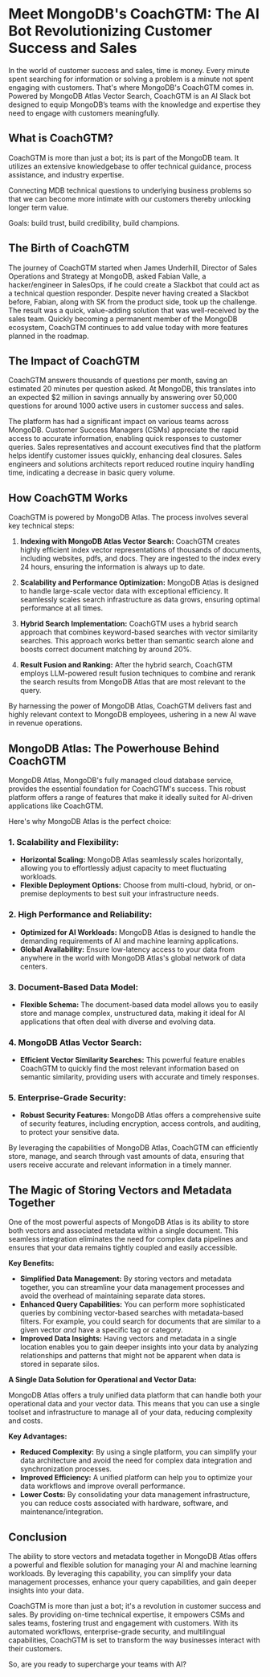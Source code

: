 # Meet MongoDB's CoachGTM: The AI Bot Revolutionizing Customer Success and Sales

In the world of customer success and sales, time is money. Every minute spent searching for information or solving a problem is a minute not spent engaging with customers. That's where MongoDB's CoachGTM comes in. Powered by MongoDB Atlas Vector Search, CoachGTM is an AI Slack bot designed to equip MongoDB’s teams with the knowledge and expertise they need to engage with customers meaningfully.

## What is CoachGTM?

CoachGTM is more than just a bot; its is part of the MongoDB team. It utilizes an extensive knowledgebase to offer technical guidance, process assistance, and industry expertise. 

Connecting MDB technical questions to underlying business problems so that we can become more intimate with our customers thereby unlocking longer term value. 

Goals: build trust, build credibility, build champions.

## The Birth of CoachGTM

The journey of CoachGTM started when James Underhill, Director of Sales Operations and Strategy at MongoDB, asked Fabian Valle, a hacker/engineer in SalesOps, if he could create a Slackbot that could act as a technical question responder. Despite never having created a Slackbot before, Fabian, along with SK from the product side, took up the challenge. The result was a quick, value-adding solution that was well-received by the sales team. Quickly becoming a permanent member of the MongoDB ecosystem, CoachGTM continues to add value today with more features planned in the roadmap.

## The Impact of CoachGTM

CoachGTM answers thousands of questions per month, saving an estimated 20 minutes per question asked. At MongoDB, this translates into an expected $2 million in savings annually by answering over 50,000 questions for around 1000 active users in customer success and sales. 

The platform has had a significant impact on various teams across MongoDB. Customer Success Managers (CSMs) appreciate the rapid access to accurate information, enabling quick responses to customer queries. Sales representatives and account executives find that the platform helps identify customer issues quickly, enhancing deal closures. Sales engineers and solutions architects report reduced routine inquiry handling time, indicating a decrease in basic query volume.

## How CoachGTM Works

CoachGTM is powered by MongoDB Atlas. The process involves several key technical steps:

1. **Indexing with MongoDB Atlas Vector Search:** CoachGTM creates highly efficient index vector representations of thousands of documents, including websites, pdfs, and docs. They are ingested to the index every 24 hours, ensuring the information is always up to date.

2. **Scalability and Performance Optimization:** MongoDB Atlas is designed to handle large-scale vector data with exceptional efficiency. It seamlessly scales search infrastructure as data grows, ensuring optimal performance at all times.

3. **Hybrid Search Implementation:** CoachGTM uses a hybrid search approach that combines keyword-based searches with vector similarity searches. This approach works better than semantic search alone and boosts correct document matching by around 20%.

4. **Result Fusion and Ranking:** After the hybrid search, CoachGTM employs LLM-powered result fusion techniques to combine and rerank the search results from MongoDB Atlas that are most relevant to the query.

By harnessing the power of MongoDB Atlas, CoachGTM delivers fast and highly relevant context to MongoDB employees, ushering in a new AI wave in revenue operations.

## MongoDB Atlas: The Powerhouse Behind CoachGTM

MongoDB Atlas, MongoDB's fully managed cloud database service, provides the essential foundation for CoachGTM's success. This robust platform offers a range of features that make it ideally suited for AI-driven applications like CoachGTM.

Here's why MongoDB Atlas is the perfect choice:

### 1. **Scalability and Flexibility:**
* **Horizontal Scaling:** MongoDB Atlas seamlessly scales horizontally, allowing you to effortlessly adjust capacity to meet fluctuating workloads.
* **Flexible Deployment Options:** Choose from multi-cloud, hybrid, or on-premise deployments to best suit your infrastructure needs.

### 2. **High Performance and Reliability:**
* **Optimized for AI Workloads:** MongoDB Atlas is designed to handle the demanding requirements of AI and machine learning applications.
* **Global Availability:** Ensure low-latency access to your data from anywhere in the world with MongoDB Atlas's global network of data centers.

### 3. **Document-Based Data Model:**
* **Flexible Schema:** The document-based data model allows you to easily store and manage complex, unstructured data, making it ideal for AI applications that often deal with diverse and evolving data.

### 4. **MongoDB Atlas Vector Search:**
* **Efficient Vector Similarity Searches:** This powerful feature enables CoachGTM to quickly find the most relevant information based on semantic similarity, providing users with accurate and timely responses.

### 5. **Enterprise-Grade Security:**
* **Robust Security Features:** MongoDB Atlas offers a comprehensive suite of security features, including encryption, access controls, and auditing, to protect your sensitive data.

By leveraging the capabilities of MongoDB Atlas, CoachGTM can efficiently store, manage, and search through vast amounts of data, ensuring that users receive accurate and relevant information in a timely manner.

## The Magic of Storing Vectors and Metadata Together

One of the most powerful aspects of MongoDB Atlas is its ability to store both vectors and associated metadata within a single document. This seamless integration eliminates the need for complex data pipelines and ensures that your data remains tightly coupled and easily accessible.

**Key Benefits:**

* **Simplified Data Management:** By storing vectors and metadata together, you can streamline your data management processes and avoid the overhead of maintaining separate data stores.
* **Enhanced Query Capabilities:** You can perform more sophisticated queries by combining vector-based searches with metadata-based filters. For example, you could search for documents that are similar to a given vector *and* have a specific tag or category.
* **Improved Data Insights:** Having vectors and metadata in a single location enables you to gain deeper insights into your data by analyzing relationships and patterns that might not be apparent when data is stored in separate silos.

**A Single Data Solution for Operational and Vector Data:**

MongoDB Atlas offers a truly unified data platform that can handle both your operational data and your vector data. This means that you can use a single toolset and infrastructure to manage all of your data, reducing complexity and costs.

**Key Advantages:**

* **Reduced Complexity:** By using a single platform, you can simplify your data architecture and avoid the need for complex data integration and synchronization processes.
* **Improved Efficiency:** A unified platform can help you to optimize your data workflows and improve overall performance.
* **Lower Costs:** By consolidating your data management infrastructure, you can reduce costs associated with hardware, software, and maintenance/integration.

## Conclusion

The ability to store vectors and metadata together in MongoDB Atlas offers a powerful and flexible solution for managing your AI and machine learning workloads. By leveraging this capability, you can simplify your data management processes, enhance your query capabilities, and gain deeper insights into your data.

CoachGTM is more than just a bot; it's a revolution in customer success and sales. By providing on-time technical expertise, it empowers CSMs and sales teams, fostering trust and engagement with customers. With its automated workflows, enterprise-grade security, and multilingual capabilities, CoachGTM is set to transform the way businesses interact with their customers. 


So, are you ready to supercharge your teams with AI? 
